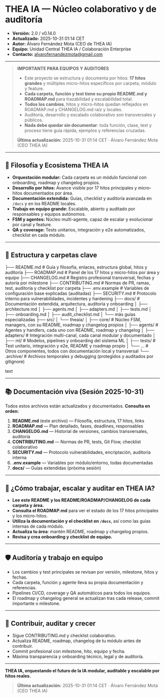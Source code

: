 # THEA IA — Núcleo colaborativo y de auditoría

- **Versión:** 2.0 / v0.14.0
- **Actualizado:** 2025-10-31 01:14 CET
- **Autor:** Álvaro Fernández Mota (CEO de THEA IA)
- **Equipo:** Unidad Central THEA IA / Colaboración Enterprise
- **Contacto:** alvarofernandezmota@gmail.com

---

> **IMPORTANTE PARA EQUIPOS Y AUDITORES**
>
> - Este proyecto se estructura y documenta por hitos: **17 hitos grandes** y múltiples micro-hitos específicos por carpeta, módulo y feature.
> - **Cada carpeta, función y test tiene su propio README.md y ROADMAP.md** para trazabilidad y escalabilidad total.
> - **Todos los cambios**, hitos y micro-hitos quedan reflejados en ROADMAP.md y CHANGELOG.md raíz y locales.
> - Auditoría, desarrollo y escalado colaborativo son transversales y públicos.
> - **Nada debe quedar sin documentar**: toda función, clase, test y proceso tiene guía rápida, ejemplos y referencias cruzadas.
>
> **Última actualización:** 2025-10-31 01:14 CET · Álvaro Fernández Mota (CEO THEA IA)

---

## 🚀 Filosofía y Ecosistema THEA IA

- **Orquestación modular:** Cada carpeta es un módulo funcional con onboarding, roadmap y changelog propios.
- **Desarrollo por hitos:** Avance visible por 17 hitos principales y micro-hitos documentados por área.
- **Documentación extendida:** Guías, checklist y auditoría avanzada en `/docs` y en los README locales.
- **Trabajo en equipo grande:** Escalable, abierto y auditado por responsables y equipos autónomos.
- **FSM y agentes:** Núcleo multi-agente, capaz de escalar y evolucionar por canal y feature.
- **QA y coverage:** Tests unitarios, integración y e2e automatizados, checklist en cada módulo.

---

## 📂 Estructura y carpetas clave

├── README.md # Guía y filosofía, enlaces, estructura global, hitos y auditoría
├── ROADMAP.md # Panel de los 17 hitos y micro-hitos por área y equipo
├── CHANGELOG.md # Registro profesional transversal, fechas y autoría por milestone
├── CONTRIBUTING.md # Normas de PR, ramas, test, auditoría y checklist por carpeta
├── .env.example # Variables de configuración base explicadas (auditadas)
├── SECURITY.md # Protocolo interno para vulnerabilidades, incidentes y hardening
├── docs/ # Documentación extendida, arquitectura, auditoría y onboarding
│ ├── architecture.md
│ ├── agents.md
│ ├── adapters.md
│ ├── tests.md
│ ├── onboarding.md
│ ├── audit_checklist.md
│ └── más guías especializadas
├── src/
│ └── theaia/
│ ├── core/ # Núcleo FSM, managers, con su README, roadmap y changelog propios
│ ├── agents/ # Agentes y handlers, cada uno con README, roadmap y changelog
│ ├── adapters/ # Integración multi-canal, cada canal modular y documentado
│ ├── ml/ # Modelos, pipelines y onboarding del sistema ML
│ ├── tests/ # Test unitario, integración y e2e, README y roadmap propio
│ └── ... # Otros componentes, todos con documentación local y transversal
└── .archive/ # Archivos temporales y debugging (protegidos y auditados por gitignore)

text

---

## 📚 Documentación viva (Sesión 2025-10-31)

Todos estos archivos están actualizados y documentados. **Consulta en orden:**

1. **README.md** (este archivo) — Filosofía, estructura, 17 hitos, links
2. **ROADMAP.md** — Plan detallado, fases, deadlines, responsables
3. **CHANGELOG.md** — Historial de versiones, cambios transversales, auditoría
4. **CONTRIBUTING.md** — Normas de PR, tests, Git Flow, checklist colaborativo
5. **SECURITY.md** — Protocolo vulnerabilidades, encriptación, auditoría interna
6. **.env.example** — Variables por módulo/entorno, todas documentadas
7. **docs/** — Guías extendidas (próxima sesión)

---

## 📖 ¿Cómo trabajar, escalar y auditar en THEA IA?

- **Lee este README y los README/ROADMAP/CHANGELOG de cada carpeta y área.**
- **Consulta el ROADMAP.md** para ver el estado de los 17 hitos principales y los micro-hitos.
- **Utiliza la documentación y el checklist en `/docs`**, así como las guías internas de cada módulo.
- **Actualiza tu área**: mantén README, roadmap y changelog propios.  
- **Revisa y crea onboarding y checklist de equipo.**

---

## 🛡️ Auditoría y trabajo en equipo

- Los cambios y test principales se revisan por versión, milestone, hitos y fechas.
- Cada carpeta, función y agente lleva su propia documentación y referencias.
- Pipelines CI/CD, coverage y QA automáticos para todos los equipos.
- El roadmap y changelog general se actualizan tras cada release, commit importante o milestone.

---

## 🤝 Contribuir, auditar y crecer

- Sigue CONTRIBUTING.md y checklist colaborativo.
- Actualiza README, roadmap, changelog de tu módulo antes de contribuir.
- Commit profesional con milestone, hito, equipo y fecha.
- Máxima transparencia y onboarding técnico, legal y de auditoría.

---

**THEA IA, orquestando el futuro de la IA modular, auditable y escalable por hitos reales.**

> **Última actualización:** 2025-10-31 01:14 CET · Álvaro Fernández Mota (CEO THEA IA)